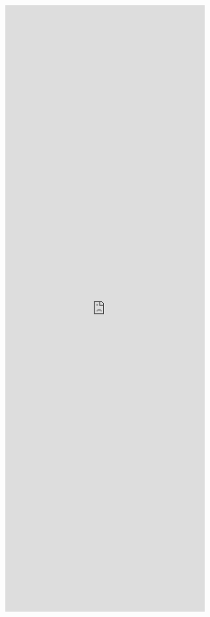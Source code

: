 
<iframe src="https://docs.google.com/forms/d/e/1FAIpQLSe98IzQ765KlXVt1EBhZcGUOMutOqkkfZxoOgrZ9wwO1eodIg/viewform?embedded=true" width="640" height="1941" frameborder="0" marginheight="0" marginwidth="0">Loading…</iframe>
 
